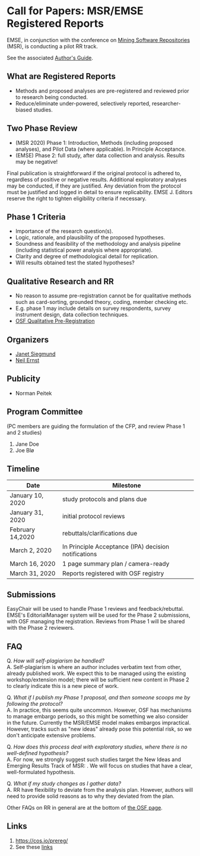 # Call for Papers: MSR/EMSE Registered Reports 
EMSE, in conjunction with the conference on [Mining Software Repositories](https://www.msrconf.org) (MSR), is conducting a pilot RR track. 

See the associated [Author's Guide](msr_rr_cfp.md).

## What are Registered Reports
* Methods and proposed analyses are pre-registered and reviewed prior to research being conducted.
* Reduce/eliminate under-powered, selectively reported, researcher-biased studies.

## Two Phase Review
* (MSR 2020) Phase 1: Introduction, Methods (including proposed analyses), and Pilot Data (where applicable). In Principle Acceptance.
* (EMSE) Phase 2: full study, after data collection and analysis. Results may be negative! 

Final publication is straightforward if the original protocol is adhered to, regardless of positive or negative results.  Additional exploratory analyses may be conducted, if they are justified. Any deviation from the protocol must be justified and logged in detail to ensure replicability. EMSE J. Editors reserve the right to tighten eligibility criteria if necessary.

## Phase 1 Criteria
* Importance of the research question(s).
* Logic, rationale, and plausibility of the proposed hypotheses.
* Soundness and feasibility of the methodology and analysis pipeline (including statistical power analysis where appropriate).
* Clarity and degree of methodological detail for replication.
* Will results obtained test the stated hypotheses?

## Qualitative Research and RR
* No reason to assume pre-registration cannot be for qualitative methods such as card-sorting, grounded theory, coding, member checking etc.
* E.g. phase 1 may include details on survey respondents, survey instrument design, data collection techniques.
* [OSF Qualitative Pre-Registration](https://osf.io/j7ghv/)

## Organizers
* [Janet Siegmund](https://www.infosun.fim.uni-passau.de/se/people-jsiegmund.php)
* [Neil Ernst](https://www.neilernst.net)

## Publicity
* Norman Peitek

## Program Committee
(PC members are guiding the formulation of the CFP, and review Phase 1 and 2 studies)

1. Jane Doe
2. Joe Blø

## Timeline
|Date|Milestone|
|----|----|
|January 10, 2020 | study protocols and plans due|
|January 31, 2020 |initial protocol reviews|
|February 14,2020| rebuttals/clarifications due|
|March 2, 2020 | In Principle Acceptance (IPA) decision notifications|
|March 16, 2020 | 1 page summary plan / camera-ready| 
|March 31, 2020|Reports registered with OSF registry| 

## Submissions
EasyChair will be used to handle Phase 1 reviews and feedback/rebuttal. EMSE's EditorialManager system will be used for the Phase 2 submissions, with OSF managing the registration. Reviews from Phase 1 will be shared with the Phase 2 reviewers.

## FAQ
Q. *How will self-plagiarism be handled?* <br/>
A. Self-plagiarism is where an author includes verbatim text from other, already published work. We expect this to be managed using the existing workshop/extension model; there will be sufficient new content in Phase 2 to clearly indicate this is a new piece of work.

Q. *What if I publish my Phase 1 proposal, and then someone scoops me by following the protocol?* <br/>
A. In practice, this seems quite uncommon. However, OSF has mechanisms to manage embargo periods, so this might be something we also consider in the future. Currently the MSR/EMSE model makes embargos impractical. However, tracks such as "new ideas" already pose this potential risk, so we don't anticipate extensive problems.

Q. *How does this process deal with exploratory studies, where there is no well-defined hypothesis?*<br/>
A. For now, we strongly suggest such studies target the New Ideas and Emerging Results Track of MSR: . We will focus on studies that have a clear, well-formulated hypothesis. 

Q. *What if my study changes as I gather data?* <br/>
A. RR have flexibility to deviate from the analysis plan. However, authors will need to provide solid reasons as to why they deviated from the plan.

Other FAQs on RR in general are at the bottom of [the OSF page](https://cos.io/prereg/).

## Links
1. https://cos.io/prereg/
2. See these [links](https://github.com/emsejournal/openscience/blob/master/links.md#registeredpre-registered-reports)
